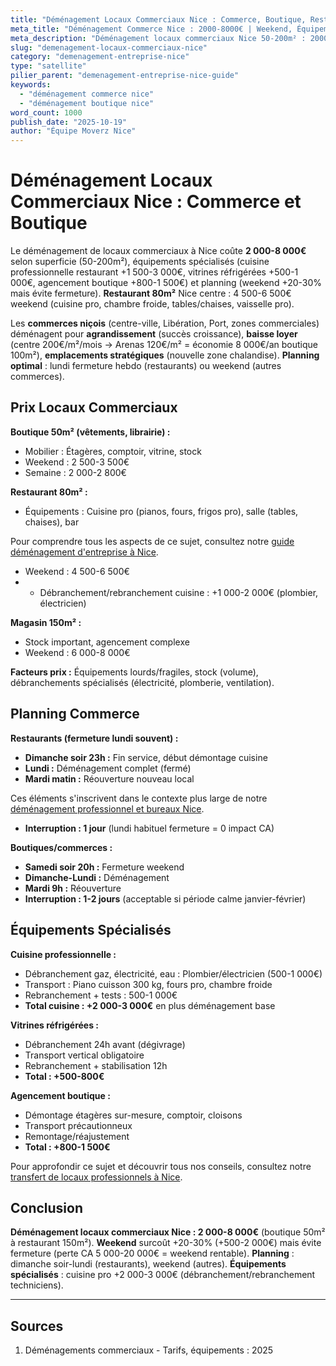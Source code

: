 ```yaml
---
title: "Déménagement Locaux Commerciaux Nice : Commerce, Boutique, Restaurant"
meta_title: "Déménagement Commerce Nice : 2000-8000€ | Weekend, Équipements"
meta_description: "Déménagement locaux commerciaux Nice 50-200m² : 2000-8000€. Weekend sans fermeture, équipements spécialisés (cuisine pro, vitrines). Guide."
slug: "demenagement-locaux-commerciaux-nice"
category: "demenagement-entreprise-nice"
type: "satellite"
pilier_parent: "demenagement-entreprise-nice-guide"
keywords:
  - "déménagement commerce nice"
  - "déménagement boutique nice"
word_count: 1000
publish_date: "2025-10-19"
author: "Équipe Moverz Nice"
---
```


# Déménagement Locaux Commerciaux Nice : Commerce et Boutique

Le déménagement de locaux commerciaux à Nice coûte **2 000-8 000€** selon superficie (50-200m²), équipements spécialisés (cuisine professionnelle restaurant +1 500-3 000€, vitrines réfrigérées +500-1 000€, agencement boutique +800-1 500€) et planning (weekend +20-30% mais évite fermeture). **Restaurant 80m²** Nice centre : 4 500-6 500€ weekend (cuisine pro, chambre froide, tables/chaises, vaisselle pro).

Les **commerces niçois** (centre-ville, Libération, Port, zones commerciales) déménagent pour **agrandissement** (succès croissance), **baisse loyer** (centre 200€/m²/mois → Arenas 120€/m² = économie 8 000€/an boutique 100m²), **emplacements stratégiques** (nouvelle zone chalandise). **Planning optimal** : lundi fermeture hebdo (restaurants) ou weekend (autres commerces).

## Prix Locaux Commerciaux

**Boutique 50m² (vêtements, librairie) :**
- Mobilier : Étagères, comptoir, vitrine, stock
- Weekend : 2 500-3 500€
- Semaine : 2 000-2 800€

**Restaurant 80m² :**
- Équipements : Cuisine pro (pianos, fours, frigos pro), salle (tables, chaises), bar

Pour comprendre tous les aspects de ce sujet, consultez notre [guide déménagement d'entreprise à Nice](/blog/demenagement-entreprise/demenagement-entreprise-nice-guide).

- Weekend : 4 500-6 500€
- + Débranchement/rebranchement cuisine : +1 000-2 000€ (plombier, électricien)

**Magasin 150m² :**
- Stock important, agencement complexe
- Weekend : 6 000-8 000€

**Facteurs prix :** Équipements lourds/fragiles, stock (volume), débranchements spécialisés (électricité, plomberie, ventilation).

## Planning Commerce

**Restaurants (fermeture lundi souvent) :**
- **Dimanche soir 23h :** Fin service, début démontage cuisine
- **Lundi :** Déménagement complet (fermé)
- **Mardi matin :** Réouverture nouveau local

Ces éléments s'inscrivent dans le contexte plus large de notre [déménagement professionnel et bureaux Nice](/blog/demenagement-entreprise/demenagement-entreprise-nice-guide).

- **Interruption : 1 jour** (lundi habituel fermeture = 0 impact CA)

**Boutiques/commerces :**
- **Samedi soir 20h :** Fermeture weekend
- **Dimanche-Lundi :** Déménagement
- **Mardi 9h :** Réouverture
- **Interruption : 1-2 jours** (acceptable si période calme janvier-février)

## Équipements Spécialisés

**Cuisine professionnelle :**
- Débranchement gaz, électricité, eau : Plombier/électricien (500-1 000€)
- Transport : Piano cuisson 300 kg, fours pro, chambre froide
- Rebranchement + tests : 500-1 000€
- **Total cuisine : +2 000-3 000€** en plus déménagement base

**Vitrines réfrigérées :**
- Débranchement 24h avant (dégivrage)
- Transport vertical obligatoire
- Rebranchement + stabilisation 12h
- **Total : +500-800€**

**Agencement boutique :**
- Démontage étagères sur-mesure, comptoir, cloisons
- Transport précautionneux
- Remontage/réajustement
- **Total : +800-1 500€**


Pour approfondir ce sujet et découvrir tous nos conseils, consultez notre [transfert de locaux professionnels à Nice](/blog/demenagement-entreprise/demenagement-entreprise-nice-guide).

## Conclusion

**Déménagement locaux commerciaux Nice : 2 000-8 000€** (boutique 50m² à restaurant 150m²). **Weekend** surcoût +20-30% (+500-2 000€) mais évite fermeture (perte CA 5 000-20 000€ = weekend rentable). **Planning** : dimanche soir-lundi (restaurants), weekend (autres). **Équipements spécialisés** : cuisine pro +2 000-3 000€ (débranchement/rebranchement techniciens).

---

## Sources

1. Déménagements commerciaux - Tarifs, équipements : 2025


